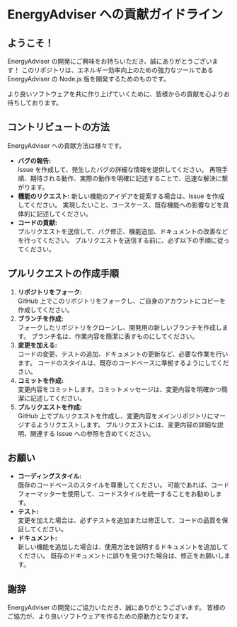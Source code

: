 # EnergyAdviser への貢献ガイドライン

## ようこそ！

EnergyAdviser の開発にご興味をお持ちいただき、誠にありがとうございます！
このリポジトリは、エネルギー効率向上のための強力なツールである EnergyAdviser の Node.js 版を開発するためのものです。

より良いソフトウェアを共に作り上げていくために、皆様からの貢献を心よりお待ちしております。

## コントリビュートの方法

EnergyAdviser への貢献方法は様々です。

* **バグの報告:**  
  Issue を作成して、発生したバグの詳細な情報を提供してください。
  再現手順、期待される動作、実際の動作を明確に記述することで、迅速な解決に繋がります。
* **機能のリクエスト:** 
  新しい機能のアイデアを提案する場合は、Issue を作成してください。
  実現したいこと、ユースケース、既存機能への影響などを具体的に記述してください。
* **コードの貢献:**  
  プルリクエストを送信して、バグ修正、機能追加、ドキュメントの改善などを行ってください。
  プルリクエストを送信する前に、必ず以下の手順に従ってください。

## プルリクエストの作成手順

1. **リポジトリをフォーク:**  
  GitHub 上でこのリポジトリをフォークし、ご自身のアカウントにコピーを作成してください。
2. **ブランチを作成:**  
  フォークしたリポジトリをクローンし、開発用の新しいブランチを作成します。
  ブランチ名は、作業内容を簡潔に表すものにしてください。
3. **変更を加える:**  
  コードの変更、テストの追加、ドキュメントの更新など、必要な作業を行います。
  コードのスタイルは、既存のコードベースに準拠するようにしてください。
4. **コミットを作成:**  
  変更内容をコミットします。コミットメッセージは、変更内容を明確かつ簡潔に記述してください。
5. **プルリクエストを作成:**  
  GitHub 上でプルリクエストを作成し、変更内容をメインリポジトリにマージするようリクエストします。
  プルリクエストには、変更内容の詳細な説明、関連する Issue への参照を含めてください。

## お願い

* **コーディングスタイル:**  
  既存のコードベースのスタイルを尊重してください。
  可能であれば、コードフォーマッターを使用して、コードスタイルを統一することをお勧めします。
* **テスト:**  
  変更を加えた場合は、必ずテストを追加または修正して、コードの品質を保証してください。
* **ドキュメント:**  
  新しい機能を追加した場合は、使用方法を説明するドキュメントを追加してください。
  既存のドキュメントに誤りを見つけた場合は、修正をお願いします。

## 謝辞

EnergyAdviser の開発にご協力いただき、誠にありがとうございます。 
皆様のご協力が、より良いソフトウェアを作るための原動力となります。